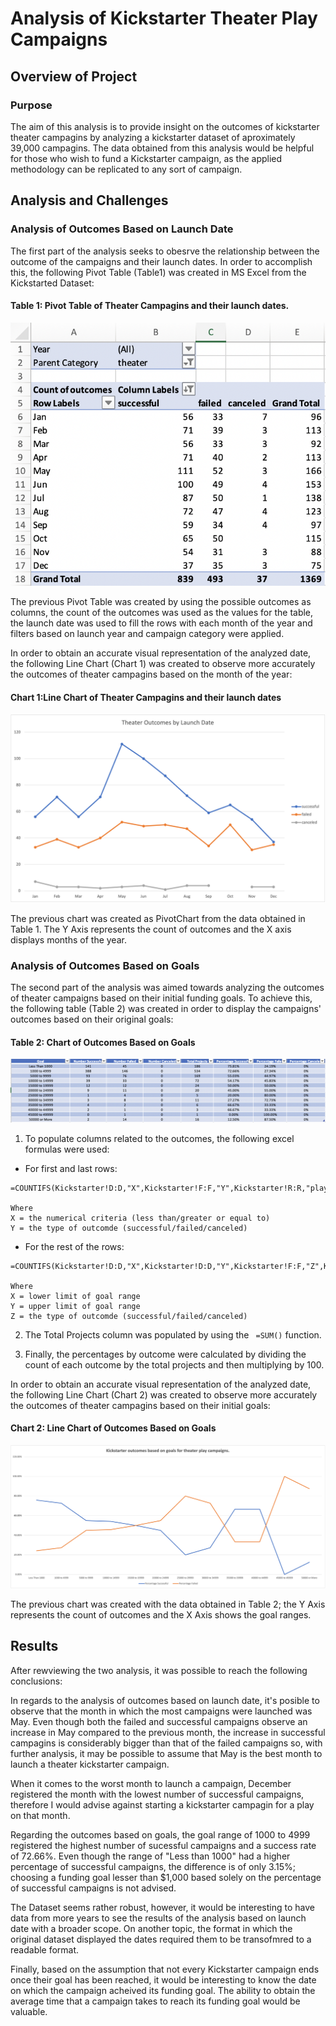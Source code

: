 # Analysis of Kickstarter Theater Play Campaigns

## Overview of Project

### Purpose

The aim of this analysis is to provide insight on the outcomes of kickstarter theater campagins by analyzing a kickstarter dataset of aproximately 39,000 campagins. The data obtained from this analysis would be helpful for those who wish to fund a Kickstarter campaign, as the applied methodology can be replicated to any sort of campaign.

## Analysis and Challenges

### Analysis of Outcomes Based on Launch Date

The first part of the analysis seeks to obesrve the relationship between the outcome of the campaigns and their launch dates. In order to accomplish this, the following Pivot Table (Table1) was created in MS Excel from the Kickstarted Dataset:

#### Table 1: Pivot Table of Theater Campagins and their launch dates.
![Table 1: Theater Outcomes Based on Launch dates](Table1-Outcomes_Launchdates_Pivot.png)

The previous Pivot Table was created by using the possible outcomes as columns, the count of the outcomes was used as the values for the table, the launch date was used to fill the rows with each month of the year and filters based on launch year and campaign category were applied. 

In order to obtain an accurate visual representation of the analyzed date, the following Line Chart (Chart 1) was created to observe more accurately the outcomes of theater campagins based on the month of the year: 

#### Chart 1:Line Chart of Theater Campagins and their launch dates
![Chart 1:Line Chart of Theater Campagins and their launch dates](Theater_Outcomes_vs_Launch.png)

The previous chart was created as PivotChart from the data obtained in Table 1. The Y Axis represents the count of outcomes and the X axis displays months of the year.

### Analysis of Outcomes Based on Goals
The second part of the analysis was aimed towards analyzing the outcomes of theater campaigns based on their initial funding goals. To achieve this, the following table (Table 2) was created in order to display the campaigns' outcomes based on their original goals: 

#### Table 2: Chart of Outcomes Based on Goals
![Table 2: Chart of Outcomes Based on Goals](Chart2-Outcomes_vs_Goals.png)

1. To populate columns related to the outcomes, the following excel formulas were used: 

- For first and last rows: 
```
=COUNTIFS(Kickstarter!D:D,"X",Kickstarter!F:F,"Y",Kickstarter!R:R,"plays")

Where 
X = the numerical criteria (less than/greater or equal to)
Y = the type of outcomde (successful/failed/canceled)
```

- For the rest of the rows: 
```
=COUNTIFS(Kickstarter!D:D,"X",Kickstarter!D:D,"Y",Kickstarter!F:F,"Z",Kickstarter!R:R,"plays")

Where
X = lower limit of goal range
Y = upper limit of goal range
Z = the type of outcomde (successful/failed/canceled)
```

2. The Total Projects column was populated by using the ``` =SUM()``` function. 

3. Finally, the percentages by outcome were calculated by dividing the count of each outcome by the total projects and then multiplying by 100. 


In order to obtain an accurate visual representation of the analyzed date, the following Line Chart (Chart 2) was created to observe more accurately the outcomes of theater campagins based on their initial goals:

#### Chart 2: Line Chart of Outcomes Based on Goals
![Chart 2: Line Chart of Outcomes Based on Goals](Outcomes_vs_Goals.png)

The previous chart was created with the data obtained in Table 2; the Y Axis represents the count of outcomes and the X Axis shows the goal ranges. 


## Results

After rewviewing the two analysis, it was possible to reach the following conclusions: 

In regards to the analysis of outcomes based on launch date, it's posible to observe that the month in which the most campaigns were launched was May. Even though both the failed and successful campaigns observe an increase in May compared to the previous month, the increase in successful campagins is considerably bigger than that of the failed campaigns so, with further analysis, it may be possible to assume that May is the best month to launch a theater kickstarter campaign. 

When it comes to the worst month to launch a campaign, December registered the month with the lowest number of successful campaigns, therefore I would advise against starting a kickstarter campagin for a play on that month. 

Regarding the outcomes based on goals, the goal range of 1000 to 4999 registered the highest number of sucessful campaigns and a success rate of 72.66%. Even though the range of "Less than 1000" had a higher percentage of successful campaigns, the difference is of only 3.15%; choosing a funding goal lesser than $1,000 based solely on the percentage of successful campaigns is not advised. 

The Dataset seems rather robust, however, it would be interesting to have data from more years to see the results of the analysis based on launch date with a broader scope. On another topic, the format in which the original dataset displayed the dates required them to be transofmred to a readable format.

Finally, based on the assumption that not every Kickstarter campaign ends once their goal has been reached, it would be interesting to know the date on which the campaign acheived its funding goal. The ability to obtain the average time that a campaign takes to reach its funding goal would be valuable.

